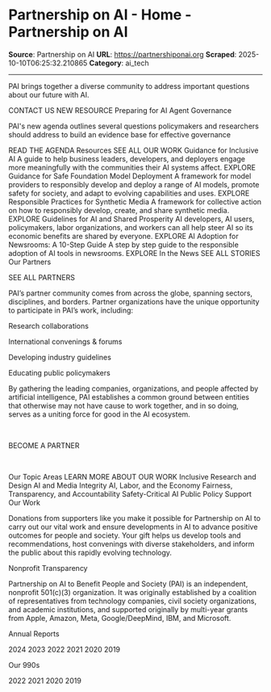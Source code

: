 # Partnership on AI - Home - Partnership on AI

**Source**: Partnership on AI
**URL**: https://partnershiponai.org
**Scraped**: 2025-10-10T06:25:32.210865
**Category**: ai_tech

---

PAI brings together a diverse community to address important questions about our future with AI.

CONTACT US
NEW RESOURCE
Preparing for AI Agent Governance

PAI's new agenda outlines several questions policymakers and researchers should address to build an evidence base for effective governance

READ THE AGENDA
Resources
SEE ALL OUR WORK
Guidance for Inclusive AI
A guide to help business leaders, developers, and deployers engage more meaningfully with the communities their AI systems affect.
EXPLORE
Guidance for Safe Foundation Model Deployment
A framework for model providers to responsibly develop and deploy a range of AI models, promote safety for society, and adapt to evolving capabilities and uses.
EXPLORE
Responsible Practices for Synthetic Media
A framework for collective action on how to responsibly develop, create, and share synthetic media.
EXPLORE
Guidelines for AI and Shared Prosperity
AI developers, AI users, policymakers, labor organizations, and workers can all help steer AI so its economic benefits are shared by everyone.
EXPLORE
AI Adoption for Newsrooms: A 10-Step Guide
A step by step guide to the responsible adoption of AI tools in newsrooms.
EXPLORE
In the News
SEE ALL STORIES
Our Partners

SEE ALL PARTNERS

PAI’s partner community comes from across the globe, spanning sectors, disciplines, and borders. Partner organizations have the unique opportunity to participate in PAI’s work, including:


Research
collaborations

International
convenings
& forums

Developing
industry
guidelines

Educating
public
policymakers

By gathering the leading companies, organizations, and people affected by artificial intelligence, PAI establishes a common ground between entities that otherwise may not have cause to work together, and in so doing, serves as a uniting force for good in the AI ecosystem.

 

BECOME A PARTNER

 

Our Topic Areas
LEARN MORE ABOUT OUR WORK
Inclusive Research and Design 
AI and Media Integrity 
AI, Labor, and the Economy 
Fairness, Transparency, and Accountability 
Safety-Critical AI 
Public Policy 
Support Our Work

Donations from supporters like you make it possible for Partnership on AI to carry out our vital work and ensure developments in AI to advance positive outcomes for people and society. Your gift helps us develop tools and recommendations, host convenings with diverse stakeholders, and inform the public about this rapidly evolving technology.

Nonprofit Transparency

Partnership on AI to Benefit People and Society (PAI) is an independent, nonprofit 501(c)(3) organization. It was originally established by a coalition of representatives from technology companies, civil society organizations, and academic institutions, and supported originally by multi-year grants from Apple, Amazon, Meta, Google/DeepMind, IBM, and Microsoft.

Annual Reports

2024
2023
2022
2021
2020
2019

Our 990s

2022
2021
2020
2019
